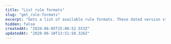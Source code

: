 ```yaml
---
title: "List rule formats"
slug: "get_rule-formats"
excerpt: "Gets a list of available rule formats. These dated version strings available in the response's `ruleFormats.items` array allow you to control the set of behaviors and criteria you invoke within a property's rules to apply to edge content, either [freezing](doc:freeze-a-rule-trees-feature-set) a rule tree or [updating](doc:update-rules-to-a-newer-set-of-features) to a new rule format. To validate a rule tree to the requirements of a specific rule format, see [Get a rule format's schema](https://papi-akamai.readme.io/reference/schemasproductsproductidruleformat#get_schemas-products-productid-ruleformat)."
hidden: false
createdAt: "2020-06-05T15:08:52.553Z"
updatedAt: "2020-06-10T13:51:50.326Z"
---
```

